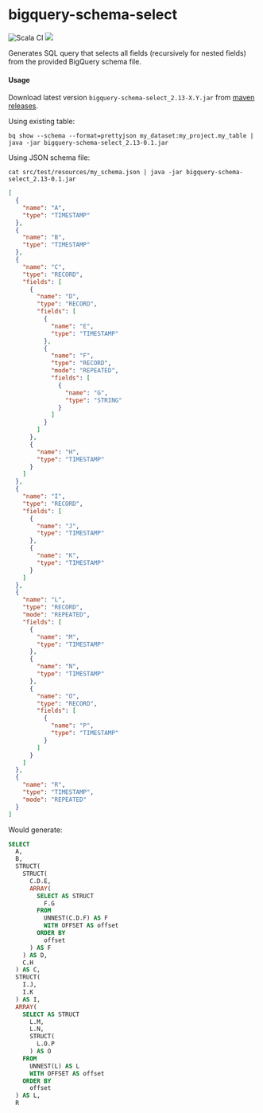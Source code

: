 # bigquery-schema-select

![Scala CI](https://github.com/fpopic/bigquery-schema-select/workflows/Scala%20CI/badge.svg) 
[<img src="https://img.shields.io/maven-central/v/com.github.fpopic/bigquery-schema-select_2.13.svg?color=brightgreen&label=maven%20central%202.13"/>](https://search.maven.org/#search%7Cga%7C1%7Cbigquery-schema-select_2.13)

Generates SQL query that selects all fields (recursively for nested fields) from the provided BigQuery schema file.

#### Usage

Download latest version `bigquery-schema-select_2.13-X.Y.jar` from [maven releases](https://repo1.maven.org/maven2/com/github/fpopic/bigquery-schema-select_2.13/).

Using existing table: 

```shell script
bq show --schema --format=prettyjson my_dataset:my_project.my_table | java -jar bigquery-schema-select_2.13-0.1.jar
```

Using JSON schema file:

```shell script
cat src/test/resources/my_schema.json | java -jar bigquery-schema-select_2.13-0.1.jar
```

```json
[
  {
    "name": "A",
    "type": "TIMESTAMP"
  },
  {
    "name": "B",
    "type": "TIMESTAMP"
  },
  {
    "name": "C",
    "type": "RECORD",
    "fields": [
      {
        "name": "D",
        "type": "RECORD",
        "fields": [
          {
            "name": "E",
            "type": "TIMESTAMP"
          },
          {
            "name": "F",
            "type": "RECORD",
            "mode": "REPEATED",
            "fields": [
              {
                "name": "G",
                "type": "STRING"
              }
            ]
          }
        ]
      },
      {
        "name": "H",
        "type": "TIMESTAMP"
      }
    ]
  },
  {
    "name": "I",
    "type": "RECORD",
    "fields": [
      {
        "name": "J",
        "type": "TIMESTAMP"
      },
      {
        "name": "K",
        "type": "TIMESTAMP"
      }
    ]
  },
  {
    "name": "L",
    "type": "RECORD",
    "mode": "REPEATED",
    "fields": [
      {
        "name": "M",
        "type": "TIMESTAMP"
      },
      {
        "name": "N",
        "type": "TIMESTAMP"
      },
      {
        "name": "O",
        "type": "RECORD",
        "fields": [
          {
            "name": "P",
            "type": "TIMESTAMP"
          }
        ]
      }
    ]
  },
  {
    "name": "R",
    "type": "TIMESTAMP",
    "mode": "REPEATED"
  }
]
```

Would generate:
```sql
SELECT
  A,
  B,
  STRUCT(
    STRUCT(
      C.D.E,
      ARRAY(
        SELECT AS STRUCT
          F.G
        FROM
          UNNEST(C.D.F) AS F
          WITH OFFSET AS offset
        ORDER BY
          offset
      ) AS F
    ) AS D,
    C.H
  ) AS C,
  STRUCT(
    I.J,
    I.K
  ) AS I,
  ARRAY(
    SELECT AS STRUCT
      L.M,
      L.N,
      STRUCT(
        L.O.P
      ) AS O
    FROM
      UNNEST(L) AS L
      WITH OFFSET AS offset
    ORDER BY
      offset
  ) AS L,
  R
```
